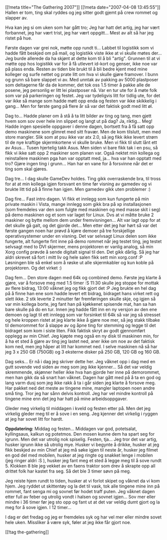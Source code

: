 [[!meta  title="The Gathering 2007"]]
[[!meta  date="2007-04-08 13:45:55"]]
Hallen er tom, ting skal ryddes og jeg sitter godt gjemt på crew rommet og slapper av.

Hva kan jeg si om uken som har gått tro; Jeg har hatt det artig, jeg har vært forbannet, jeg har vært trist, jeg har vært oppgitt... Mest av alt så har jeg ristet på hue.

Første dagen var grei nok, møtte opp rundt ti... Labbet til logistikk som vi hadde fått beskjed om på mail, og logistikk viste ikke at vi skulle møtes der... Jeg burde allerede da ha skjønt at dette kom til å bli "artig". Grunnen til at vi møtte opp hos logistikk var for å få utlevert id-kort og genser, ikke noe var på plass enda. Resten av tiden ble brukt til å bli bedre kjent med mine kolleger  og surfe nettet og prate litt om hva vi skulle gjøre framover. I bunn og grunn så bare slappet vi av. Med unntak av pakking av 5000 plastposer som deltagerne får da de kommer, det tok oss 1.5 timer å pakke alle de posene, jeg personlig er litt lei plastposer nå. Var en tur ute for å møte folk som var på parkeringen og festet. Jeg var tydeligvis litt for tidlig ute, for det var ikke så mange som hadde møtt opp enda og festen var ikke skikkelig i gang... Men for første gang på flere år så var det faktisk godt med litt øl.

Dag to... Hadde planer om å stå å ta litt bilder av ting og tang, men gjett hvem som sov over hele inn slippet og langt ut på dag? Ja, riktig... Meg! Hadde ingen spesielle oppgaver i denne dagen, bortsett fra å få satt opp demo maskinene som glimret med sitt fravær. Men de kom tilslutt, men med store mangler. Slik som at psu ikke var atx 2.0, så jeg fikk ikke levert strøm til de nye kraftige skjermkortene vi skulle bruke. Men vi fikk til slutt lånt ett av Asus... Tusen hjertelig takk Asus. Men siden vi bare fikk tak i en psu, så fikk vi ikke satt opp 2 maskiner som planen var. Også nektet min kollega og reinstallere maskinen pga han var opptatt med, ja... hva var han opptatt med tro? Gjøre ingen ting i grunn... Han har en vane for å forsvinne når det er ting som skal gjøres.

Dag tre... I dag skulle GameDev holdes. Ting gikk overraskende bra, til tross for at at min kollega igjen forsvant en time før visning av gamedev og vi brukte litt tid på å finne han igjen. Men gamedev gikk uten problemer :)

Dag fire... Fast intro dagen. Vi fikk et innlegg som kun fungerte på min private maskin i Vista, mange innlegg som gikk bra på xp installasjonen (som fremdeles var den som fulgte med maskinen og med masse skit i seg) på demo maskinen og et som var laget for Linux. Dvs at vi måtte bruke 2 maskiner og bytte mellom dem under fremvisningen... Alt var lagt opp for at det skulle gå galt, og det gjorde det... Men etter det jeg har hørt så var det første gangen noen har prøvd å kjøre demoer på tre forskjellige operativsystemer under en visning. Det var selvsagt Linux delen som ikke fungerte, alt fungerte fint inne på demo rommet når jeg testet ting, jeg testet selvsagt med to DVI skjermer, mens projektoren er vanlig analog, så min Xorg config prøvde å sende digitalt signal til den. Det gikk dårlig. Så jeg har aldri skrevet så fort i mitt liv og hele salen fikk sett min xorg.conf :P Løsningen ble så enkel som å røske ut alle skjermkabler og kun koble på projektoren. Og det virket :)

Dag fem... Den store dagen med 64k og combined demo. Første jeg klarte å gjøre, var å forsove meg med 1.5 timer :S 11:30 skulle jeg stoppe for mottak av flere bidrag, 13:00 våknet jeg og fikk gjort det :P Jeg brukte en hel dag på å finne han ene som hadde levert ett bidrag, bidraget hans virket rett og slett ikke. 2 stk leverte 2 minutter før fremføringen skulle skje, og igjen så var min kollega borte, jeg fant han på kjøkkenet spisende mat, han sa han bare skulle på do en tur. Innen jeg hadde fått inn en ny versjon av den ene demoen og lagt til ett innlegg som var forsinket til 64k så var jeg så stresset og hele kroppen ristet at jeg klarte ikke å gjøre noe mer, så jeg stakk tilbake til demorommet for å slappe av og åpne ting for stemming og legge til det bidraget som kom i siste liten. Fikk faktisk skryt av godt gjennomført opplegg av min Chief. Jeg kjøpte meg også en ny disk til maskinen min, for å ha et sted å gjøre av ting jeg lastet ned, aner ikke om noe av det faktisk kom ned, men jeg håper at litt har kommet ned. I selve maskinen nå så har jeg 3 x 250 GB (750GB) og 3 eksterne disker på 250 GB, 120 GB og 160 GB.

Dag seks... Er nå i dag jeg skriver dette her. Jeg våknet opp i dag med en gutt sovende ved siden av meg som jeg ikke kjenner... Så det var veldig skremmende, skjønner heller ikke hva han gjorde her inne på demorommet, men han gikk da så snart han våknet. Dagen har gått med på å ta en god og lang varm dusj som jeg ikke rakk å ta i går siden jeg klarte å forsove meg. Har pakket ned det meste av tingene mine, mangler laptopen noen andre små ting. Tror jeg har sånn delvis kontroll. Jeg har vel mindre kontroll på tingene mine enn det jeg har hatt på mine arbeidsoppgaver.


Gleder meg virkelig til middagen i kveld og festen etter på. Men det jeg virkelig gleder meg til er å sove i en seng. Jeg kjenner det virkelig i ryggen at jeg har sovet litt for hardt.


<strong>Oppdatering:</strong>
Middag og festen... Middagen var god, potetsalat, kyllingsaus, kalkun og potetmos. Den mosen kunne dem ha spart seg for igrunn. Men det var utrolig nok spiselig. Festen, tja... Jeg tror det var artig, husker igrunn ikke så utrolig mye. Husker vi begynte å drikke, husker at jeg fikk beskjed av min Chief at jeg må søke igjen til neste år, husker jeg filmet en god del med mobilen, husker at jeg ringte og snakket lenge i mobilen (jeg ringer aldri :S ), husker jeg fant meg et sted å legge meg til å sove rundt 5. Klokken 8 ble jeg vekket av en faens traktor som drev å skrapte opp all drittet folk har kastet fra seg. Så det ble 3 timer søvn på meg.

Jeg reiste hjem rundt to tiden, husker at vi forlot skipet og våknet da vi kom hjem. Jeg ryddet ut skittentøy og la det til vask, tok alle tingene mine inn på rommet, fant senga mi og sovnet før hodet traff puten. Jeg våknet dagen etter full av feber og utrolig vondt i halsen og sovnet igjen... Sov mer eller mindre i 36 timer før jeg sto opp og fant ut at det var veldig dumt gjort og la meg for å sove igjen. I 12 timer...

I dag er det fredag og jeg er fremdeles syk og har vel mer eller mindre sovet hele uken. Missliker å være syk, føler at jeg ikke får gjort noe.

[[!tag  the-gathering]]